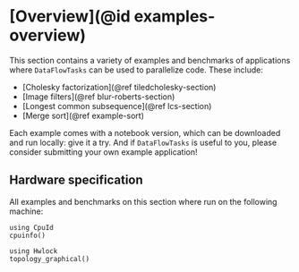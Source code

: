 # [Overview](@id examples-overview)

This section contains a variety of examples and benchmarks of applications where
`DataFlowTasks` can be used to parallelize code. These include:

- [Cholesky factorization](@ref tiledcholesky-section)
- [Image filters](@ref blur-roberts-section)
- [Longest common subsequence](@ref lcs-section)
- [Merge sort](@ref example-sort)

 Each example comes with a notebook version, which can be downloaded and run
 locally: give it a try. And if `DataFlowTasks` is useful to you, please
 consider submitting your own example application!

## Hardware specification

All examples and benchmarks on this section where run on the following machine:

```@example
using CpuId
cpuinfo()
```

```@example
using Hwlock
topology_graphical()
```
